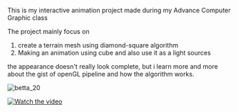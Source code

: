 This is my interactive animation project made during my Advance Computer Graphic class

The project mainly focus on
1. create a terrain mesh using diamond-square algorithm
2. Making an animation using cube and also use it as a light sources

the appearance doesn't really look complete, but i learn more and more about the gist of openGL pipeline and how the algorithm works.

![betta_20](https://github.com/user-attachments/assets/166c333d-fc1b-4435-b03b-5bf0519e5da4)

[![Watch the video](https://i.sstatic.net/Vp2cE.png)]([https://youtu.be/vt5fpE0bzSY](https://youtu.be/zVz6vX4YYgU))

